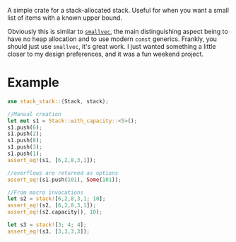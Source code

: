 
A simple crate for a stack-allocated stack. Useful for when you want a small
list of items with a known upper bound.

Obviously this is similar to [`smallvec`](https://github.com/servo/rust-smallvec),
the main distinguishing aspect being to have no heap allocation and to use
modern `const` generics. Frankly, you should just use `smallvec`, it's great
work. I just wanted something a little closer to my design preferences, and
it was a fun weekend project.

# Example

```rust
use stack_stack::{Stack, stack};

//Manual creation
let mut s1 = Stack::with_capacity::<5>();
s1.push(6);
s1.push(2);
s1.push(8);
s1.push(3);
s1.push(1);
assert_eq!(s1, [6,2,8,3,1]);

//overflows are returned as options
assert_eq!(s1.push(101), Some(101));

//From macro invocations
let s2 = stack![6,2,8,3,1; 10];
assert_eq!(s2, [6,2,8,3,1]);
assert_eq!(s2.capacity(), 10);

let s3 = stack![3; 4; 4];
assert_eq!(s3, [3,3,3,3]);

```

